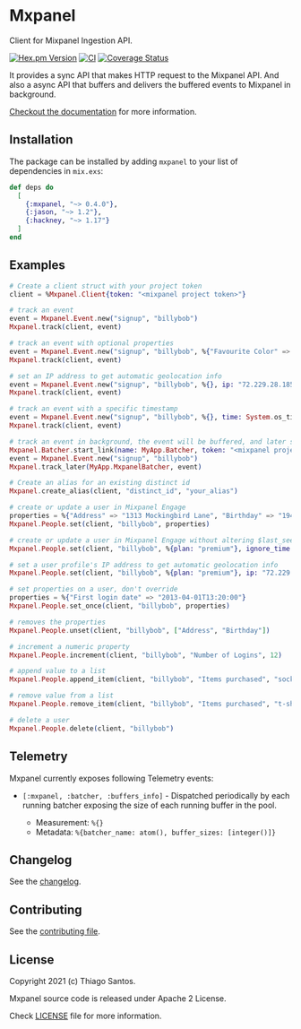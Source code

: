 # Mxpanel

<!-- MDOC !-->

Client for Mixpanel Ingestion API.

[![Hex.pm Version](http://img.shields.io/hexpm/v/mxpanel.svg?style=flat)](https://hex.pm/packages/mxpanel)
[![CI](https://github.com/thiamsantos/mxpanel/workflows/CI/badge.svg?branch=main)](https://github.com/thiamsantos/mxpanel/actions?query=branch%3Amain)
[![Coverage Status](https://coveralls.io/repos/github/thiamsantos/mxpanel/badge.svg?branch=main)](https://coveralls.io/github/thiamsantos/mxpanel?branch=main)

It provides a sync API that makes HTTP request to the Mixpanel API. And also a
async API that buffers and delivers the buffered events to Mixpanel in background.

[Checkout the documentation](https://hexdocs.pm/mxpanel) for more information.

## Installation

The package can be installed by adding `mxpanel` to your list of dependencies in `mix.exs`:

```elixir
def deps do
  [
    {:mxpanel, "~> 0.4.0"},
    {:jason, "~> 1.2"},
    {:hackney, "~> 1.17"}
  ]
end
```

## Examples

```elixir
# Create a client struct with your project token
client = %Mxpanel.Client{token: "<mixpanel project token>"}

# track an event
event = Mxpanel.Event.new("signup", "billybob")
Mxpanel.track(client, event)

# track an event with optional properties
event = Mxpanel.Event.new("signup", "billybob", %{"Favourite Color" => "Red"})
Mxpanel.track(client, event)

# set an IP address to get automatic geolocation info
event = Mxpanel.Event.new("signup", "billybob", %{}, ip: "72.229.28.185")
Mxpanel.track(client, event)

# track an event with a specific timestamp
event = Mxpanel.Event.new("signup", "billybob", %{}, time: System.os_time(:second) - 60)
Mxpanel.track(client, event)

# track an event in background, the event will be buffered, and later sent in batches
Mxpanel.Batcher.start_link(name: MyApp.Batcher, token: "<mixpanel project token>")
event = Mxpanel.Event.new("signup", "billybob")
Mxpanel.track_later(MyApp.MxpanelBatcher, event)

# Create an alias for an existing distinct id
Mxpanel.create_alias(client, "distinct_id", "your_alias")

# create or update a user in Mixpanel Engage
properties = %{"Address" => "1313 Mockingbird Lane", "Birthday" => "1948-01-01"}
Mxpanel.People.set(client, "billybob", properties)

# create or update a user in Mixpanel Engage without altering $last_seen
Mxpanel.People.set(client, "billybob", %{plan: "premium"}, ignore_time: true)

# set a user profile's IP address to get automatic geolocation info
Mxpanel.People.set(client, "billybob", %{plan: "premium"}, ip: "72.229.28.185")

# set properties on a user, don't override
properties = %{"First login date" => "2013-04-01T13:20:00"}
Mxpanel.People.set_once(client, "billybob", properties)

# removes the properties
Mxpanel.People.unset(client, "billybob", ["Address", "Birthday"])

# increment a numeric property
Mxpanel.People.increment(client, "billybob", "Number of Logins", 12)

# append value to a list
Mxpanel.People.append_item(client, "billybob", "Items purchased", "socks")

# remove value from a list
Mxpanel.People.remove_item(client, "billybob", "Items purchased", "t-shirt")

# delete a user
Mxpanel.People.delete(client, "billybob")

```

## Telemetry

Mxpanel currently exposes following Telemetry events:

  * `[:mxpanel, :batcher, :buffers_info]` - Dispatched periodically by each
  running batcher exposing the size of each running buffer in the pool.

    * Measurement: `%{}`
    * Metadata: `%{batcher_name: atom(), buffer_sizes: [integer()]}`

## Changelog

See the [changelog](CHANGELOG.md).

<!-- MDOC !-->

## Contributing

See the [contributing file](CONTRIBUTING.md).


## License

Copyright 2021 (c) Thiago Santos.

Mxpanel source code is released under Apache 2 License.

Check [LICENSE](https://github.com/thiamsantos/mxpanel/blob/main/LICENSE) file for more information.
